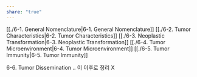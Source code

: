 ```yaml
---
share: "true"
---
```


[[./6-1. General Nomenclature|6-1. General Nomenclature]]
[[./6-2. Tumor Characteristics|6-2. Tumor Characteristics]]
[[./6-3. Neoplastic Transformation|6-3. Neoplastic Transformation]]
[[./6-4. Tumor Microenvironment|6-4. Tumor Microenvironment]]
[[./6-5. Tumor Immunity|6-5. Tumor Immunity]]

6-6. Tumor Dissemination .. 이 이후로 정리 X